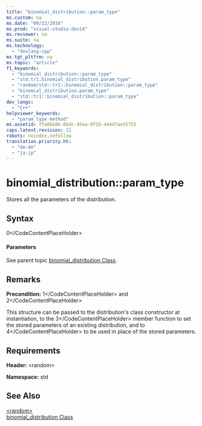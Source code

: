 ```yaml
---
title: "binomial_distribution::param_type"
ms.custom: na
ms.date: "09/22/2016"
ms.prod: "visual-studio-dev14"
ms.reviewer: na
ms.suite: na
ms.technology: 
  - "devlang-cpp"
ms.tgt_pltfrm: na
ms.topic: "article"
f1_keywords: 
  - "binomial_distribution::param_type"
  - "std.tr1.binomial_distribution.param_type"
  - "random/std::tr1::binomial_distribution::param_type"
  - "binomial_distribution.param_type"
  - "std::tr1::binomial_distribution::param_type"
dev_langs: 
  - "C++"
helpviewer_keywords: 
  - "param_type method"
ms.assetid: ffa66b86-0bdc-45ea-9f2b-4d4d7ae35755
caps.latest.revision: 21
robots: noindex,nofollow
translation.priority.ht: 
  - "de-de"
  - "ja-jp"
---
```

# binomial_distribution::param_type
Stores all the parameters of the distribution.  
  
## Syntax  
  
<CodeContentPlaceHolder>0\</CodeContentPlaceHolder>  
#### Parameters  
 See parent topic [binomial_distribution Class](../vs140/binomial_distribution-class.md).  
  
## Remarks  
 **Precondition:** <CodeContentPlaceHolder>1\</CodeContentPlaceHolder> and <CodeContentPlaceHolder>2\</CodeContentPlaceHolder>  
  
 This structure can be passed to the distribution's class constructor at instantiation, to the <CodeContentPlaceHolder>3\</CodeContentPlaceHolder> member function to set the stored parameters of an existing distribution, and to <CodeContentPlaceHolder>4\</CodeContentPlaceHolder> to be used in place of the stored parameters.  
  
## Requirements  
 **Header:** \<random>  
  
 **Namespace:** std  
  
## See Also  
 [\<random>](../vs140/-random-.md)   
 [binomial_distribution Class](../vs140/binomial_distribution-class.md)